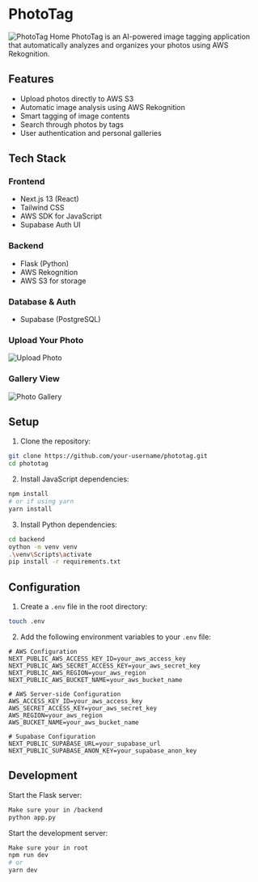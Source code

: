 # PhotoTag

![PhotoTag Home](https://github.com/user-attachments/assets/a350471b-a8ed-4cd9-9928-eb741824b20d)
PhotoTag is an AI-powered image tagging application that automatically analyzes and organizes your photos using AWS Rekognition.

## Features

-  Upload photos directly to AWS S3
-  Automatic image analysis using AWS Rekognition
-  Smart tagging of image contents
-  Search through photos by tags
-  User authentication and personal galleries

## Tech Stack

### Frontend
- Next.js 13 (React)
- Tailwind CSS
- AWS SDK for JavaScript
- Supabase Auth UI

### Backend
- Flask (Python)
- AWS Rekognition
- AWS S3 for storage

### Database & Auth
- Supabase (PostgreSQL)

### Upload Your Photo
![Upload Photo](https://github.com/user-attachments/assets/5cfeb58b-02b0-4025-8a7e-66cd1f7d9c88)

### Gallery View
![Photo Gallery](https://github.com/user-attachments/assets/67f3bc77-0838-4903-a81b-46acc1206893)


## Setup

1. Clone the repository:
```bash
git clone https://github.com/your-username/phototag.git
cd phototag
```

2. Install JavaScript dependencies:
```bash
npm install
# or if using yarn
yarn install
```

3. Install Python dependencies:
```bash
cd backend
oython -m venv venv
.\venv\Scripts\activate
pip install -r requirements.txt
```

## Configuration

1. Create a `.env` file in the root directory:
```bash
touch .env
```

2. Add the following environment variables to your `.env` file:
```env
# AWS Configuration
NEXT_PUBLIC_AWS_ACCESS_KEY_ID=your_aws_access_key
NEXT_PUBLIC_AWS_SECRET_ACCESS_KEY=your_aws_secret_key
NEXT_PUBLIC_AWS_REGION=your_aws_region
NEXT_PUBLIC_AWS_BUCKET_NAME=your_aws_bucket_name

# AWS Server-side Configuration
AWS_ACCESS_KEY_ID=your_aws_access_key
AWS_SECRET_ACCESS_KEY=your_aws_secret_key
AWS_REGION=your_aws_region
AWS_BUCKET_NAME=your_aws_bucket_name

# Supabase Configuration
NEXT_PUBLIC_SUPABASE_URL=your_supabase_url
NEXT_PUBLIC_SUPABASE_ANON_KEY=your_supabase_anon_key
```

## Development

Start the Flask server:
```bash
Make sure your in /backend
python app.py
```

Start the development server:
```bash
Make sure your in root
npm run dev
# or
yarn dev
```



